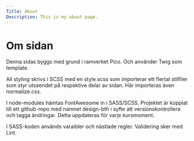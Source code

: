 ```yaml
---
Title: About
Description: This is my about page.
---
```


Om sidan
=================

Denna sidas byggs med grund i ramverket Pico. Och använder Twig som template.

All styling skrivs i SCSS med en style.scss som importerar ett flertal stilfiler som styr utseendet på respektive delar av sidan. Här importeras även normalize.css.

I node-modules hämtas FontAwesome in i SASS/SCSS. Projektet är kopplat till ett github-repo med namnet design-bth i syfte att versionskontrollera och tagga ändringar. Detta uppdateras för varje kursmoment. 

I SASS-koden används varaibler och nästlade regler. Validering sker med Lint.

